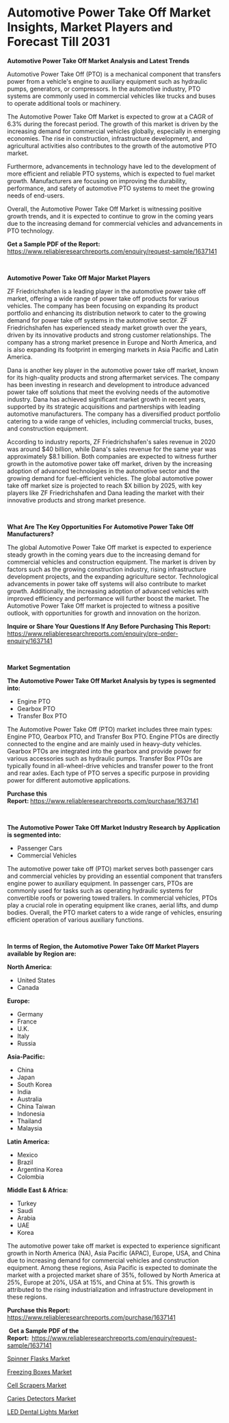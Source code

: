 <p><h1>Automotive Power Take Off Market Insights, Market Players and Forecast Till 2031</h1></p><p><strong>Automotive Power Take Off Market Analysis and Latest Trends</strong></p>
<p><p>Automotive Power Take Off (PTO) is a mechanical component that transfers power from a vehicle's engine to auxiliary equipment such as hydraulic pumps, generators, or compressors. In the automotive industry, PTO systems are commonly used in commercial vehicles like trucks and buses to operate additional tools or machinery.</p><p>The Automotive Power Take Off Market is expected to grow at a CAGR of 6.3% during the forecast period. The growth of this market is driven by the increasing demand for commercial vehicles globally, especially in emerging economies. The rise in construction, infrastructure development, and agricultural activities also contributes to the growth of the automotive PTO market.</p><p>Furthermore, advancements in technology have led to the development of more efficient and reliable PTO systems, which is expected to fuel market growth. Manufacturers are focusing on improving the durability, performance, and safety of automotive PTO systems to meet the growing needs of end-users.</p><p>Overall, the Automotive Power Take Off Market is witnessing positive growth trends, and it is expected to continue to grow in the coming years due to the increasing demand for commercial vehicles and advancements in PTO technology.</p></p>
<p><strong>Get a Sample PDF of the Report:&nbsp;</strong> <a href="https://www.reliableresearchreports.com/enquiry/request-sample/1637141">https://www.reliableresearchreports.com/enquiry/request-sample/1637141</a></p>
<p>&nbsp;</p>
<p><strong>Automotive Power Take Off Major Market Players</strong></p>
<p><p>ZF Friedrichshafen is a leading player in the automotive power take off market, offering a wide range of power take off products for various vehicles. The company has been focusing on expanding its product portfolio and enhancing its distribution network to cater to the growing demand for power take off systems in the automotive sector. ZF Friedrichshafen has experienced steady market growth over the years, driven by its innovative products and strong customer relationships. The company has a strong market presence in Europe and North America, and is also expanding its footprint in emerging markets in Asia Pacific and Latin America.</p><p>Dana is another key player in the automotive power take off market, known for its high-quality products and strong aftermarket services. The company has been investing in research and development to introduce advanced power take off solutions that meet the evolving needs of the automotive industry. Dana has achieved significant market growth in recent years, supported by its strategic acquisitions and partnerships with leading automotive manufacturers. The company has a diversified product portfolio catering to a wide range of vehicles, including commercial trucks, buses, and construction equipment.</p><p>According to industry reports, ZF Friedrichshafen's sales revenue in 2020 was around $40 billion, while Dana's sales revenue for the same year was approximately $8.1 billion. Both companies are expected to witness further growth in the automotive power take off market, driven by the increasing adoption of advanced technologies in the automotive sector and the growing demand for fuel-efficient vehicles. The global automotive power take off market size is projected to reach $X billion by 2025, with key players like ZF Friedrichshafen and Dana leading the market with their innovative products and strong market presence.</p></p>
<p>&nbsp;</p>
<p><strong>What Are The Key Opportunities For Automotive Power Take Off Manufacturers?</strong></p>
<p><p>The global Automotive Power Take Off market is expected to experience steady growth in the coming years due to the increasing demand for commercial vehicles and construction equipment. The market is driven by factors such as the growing construction industry, rising infrastructure development projects, and the expanding agriculture sector. Technological advancements in power take off systems will also contribute to market growth. Additionally, the increasing adoption of advanced vehicles with improved efficiency and performance will further boost the market. The Automotive Power Take Off market is projected to witness a positive outlook, with opportunities for growth and innovation on the horizon.</p></p>
<p><strong>Inquire or Share Your Questions If Any Before Purchasing This Report:</strong> <a href="https://www.reliableresearchreports.com/enquiry/pre-order-enquiry/1637141">https://www.reliableresearchreports.com/enquiry/pre-order-enquiry/1637141</a></p>
<p>&nbsp;</p>
<p><strong>Market Segmentation</strong></p>
<p><strong>The Automotive Power Take Off Market Analysis by types is segmented into:</strong></p>
<p><ul><li>Engine PTO</li><li>Gearbox PTO</li><li>Transfer Box PTO</li></ul></p>
<p><p>The Automotive Power Take Off (PTO) market includes three main types: Engine PTO, Gearbox PTO, and Transfer Box PTO. Engine PTOs are directly connected to the engine and are mainly used in heavy-duty vehicles. Gearbox PTOs are integrated into the gearbox and provide power for various accessories such as hydraulic pumps. Transfer Box PTOs are typically found in all-wheel-drive vehicles and transfer power to the front and rear axles. Each type of PTO serves a specific purpose in providing power for different automotive applications.</p></p>
<p><strong>Purchase this Report:&nbsp;</strong><a href="https://www.reliableresearchreports.com/purchase/1637141">https://www.reliableresearchreports.com/purchase/1637141</a></p>
<p>&nbsp;</p>
<p><strong>The Automotive Power Take Off Market Industry Research by Application is segmented into:</strong></p>
<p><ul><li>Passenger Cars</li><li>Commercial Vehicles</li></ul></p>
<p><p>The automotive power take off (PTO) market serves both passenger cars and commercial vehicles by providing an essential component that transfers engine power to auxiliary equipment. In passenger cars, PTOs are commonly used for tasks such as operating hydraulic systems for convertible roofs or powering towed trailers. In commercial vehicles, PTOs play a crucial role in operating equipment like cranes, aerial lifts, and dump bodies. Overall, the PTO market caters to a wide range of vehicles, ensuring efficient operation of various auxiliary functions.</p></p>
<p>&nbsp;</p>
<p><strong>In terms of Region, the Automotive Power Take Off Market Players available by Region are:</strong></p>
<p>
    <p> <strong> North America: </strong>
        <ul>
            <li>United States</li>
            <li>Canada</li>
        </ul>
        </p> 
    <p> <strong> Europe: </strong>
        <ul>
            <li>Germany</li>
            <li>France</li>
            <li>U.K.</li>
            <li>Italy</li>
            <li>Russia</li>
        </ul>
        </p> 
    <p> <strong> Asia-Pacific: </strong>
        <ul>
            <li>China</li>
            <li>Japan</li>
            <li>South Korea</li>
            <li>India</li>
            <li>Australia</li>
            <li>China Taiwan</li>
            <li>Indonesia</li>
            <li>Thailand</li>
            <li>Malaysia</li>
        </ul>
        </p> 
    <p> <strong> Latin America: </strong>
        <ul>
            <li>Mexico</li>
            <li>Brazil</li>
            <li>Argentina Korea</li>
            <li>Colombia</li>
        </ul>
        </p> 
    <p> <strong> Middle East & Africa: </strong>
        <ul>
            <li>Turkey</li>
            <li>Saudi</li>
            <li>Arabia</li>
            <li>UAE</li>
            <li>Korea</li>
        </ul>
    </p>
    </p>
<p><p>The automotive power take off market is expected to experience significant growth in North America (NA), Asia Pacific (APAC), Europe, USA, and China due to increasing demand for commercial vehicles and construction equipment. Among these regions, Asia Pacific is expected to dominate the market with a projected market share of 35%, followed by North America at 25%, Europe at 20%, USA at 15%, and China at 5%. This growth is attributed to the rising industrialization and infrastructure development in these regions.</p></p>
<p><strong>Purchase this Report: </strong><a href="https://www.reliableresearchreports.com/purchase/1637141">https://www.reliableresearchreports.com/purchase/1637141</a></p>
<p>&nbsp;<strong>Get a Sample PDF of the Report:&nbsp;&nbsp;</strong><a href="https://www.reliableresearchreports.com/enquiry/request-sample/1637141">https://www.reliableresearchreports.com/enquiry/request-sample/1637141</a></p>
<p><strong></strong></p>
<p><p><a href="https://medium.com/@ericahahn435/spinner-flasks-market-analysis-and-sze-forecasted-for-period-from-2024-to-2031-b57a5b647e7b">Spinner Flasks Market</a></p><p><a href="https://medium.com/p/ff158561a4f7/edit">Freezing Boxes Market</a></p><p><a href="https://medium.com/p/3c8d5f8d72c3/edit">Cell Scrapers Market</a></p><p><a href="https://medium.com/@ericahahn435/caries-detectors-market-analysis-and-sze-forecasted-for-period-from-2024-to-2031-440184fe851e">Caries Detectors Market</a></p><p><a href="https://medium.com/p/37ed7ac287e8/edit">LED Dental Lights Market</a></p></p>